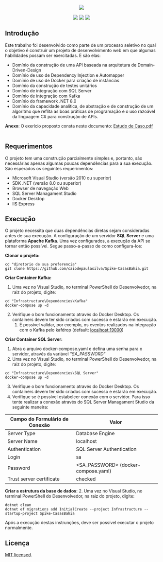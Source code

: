 <p align="center">  
  <img src="https://github.com/caiodepaulasilva/Prova-Deliver-IT/assets/36136627/dde0c669-e09b-45ae-a2ea-fcf15de8cc7b"/>
  <br><br>
  <img src="https://img.shields.io/badge/status-work%20in%20progress-red?style=for-the-badge"/>  
  <img src="https://img.shields.io/badge/.NET-5C2D91?style=for-the-badge&logo=.net&logoColor=white"/>  
  <img src="https://img.shields.io/badge/c%23-%23239120.svg?style=for-the-badge&logo=c-sharp&logoColor=white"/>    
</p>

## Introdução

Este trabalho foi desenvolvido como parte de um processo seletivo no qual o objetivo é construir um projeto de desenvolvimento web em que algumas habilidades possam ser exercitadas. E são elas:
- Domínio da construção de uma API baseada na arquitetura de Domain-Driven-Design
- Domínio de uso de Dependency Injection e Automapper
- Domínio de uso de Docker para criação de instâncias
- Domínio da construção de testes unitários
- Domínio de integração com SQL Server
- Domínio de integração com Kafka
- Domínio do framework .NET 8.0
- Domínio da capacidade analítica, de abstração e de construção de um algoritmo que reflita as boas práticas de programação e o uso razoável da linguagem C# para construção de APIs.

**Anexo**: O exerício proposto consta neste documento: [Estudo de Caso.pdf](https://github.com/caiodepaulasilva/Spike-CasasBahia/files/15151307/Estudo.de.Caso.pdf)
<br><br>

## Requerimentos

O projeto tem uma construção parcialmente simples e, portanto, são necessárias apenas algumas poucas dependências para a sua execução. São esperados os seguintes requerimentos:

- Microsoft Visual Studio (versão 2010 ou superior)
- SDK .NET (versão 8.0 ou superior)
- Browser de navegação Web
- SQL Server Managament Studio
- Docker Desktop
- IIS Express

## Execução
O projeto necessita que duas dependências diretas sejam consideradas antes de sua execução. A configuração de um servidor **SQL Server** e uma plataforma **Apache Kafka**. Uma vez configurados, a execução da API se tornar então possível. Segue passo-a-passo de como configura-los:

**Clonar o projeto:**
```
cd "diretorio de sua preferencia"
git clone https://github.com/caiodepaulasilva/Spike-CasasBahia.git
```

**Criar Container Kafka:**
1. Uma vez no Visual Studio, no terminal PowerShell do Desenvolvedor, na raiz do projeto, digite:
```
cd "Infrastructure\Dependencies\Kafka"
docker-compose up -d
```
2. Verifique o bom funcionamento através do Docker Desktop. Os containers devem ter sido criados com sucesso e estarão em execução.
    1. É possível validar, por exemplo, os eventos realizados na integração com o Kafka pelo kafdrop (default: [localhost:19000](http://localhost:19000/))

**Criar Container SQL Server:**
1. Abra o arquivo docker-compose.yaml e defina uma senha para o servidor, através da variável *"SA_PASSWORD"*
2. Uma vez no Visual Studio, no terminal PowerShell do Desenvolvedor, na raiz do projeto, digite:
```
cd "Infrastructure\Dependencies\SQL Server"
docker-compose up -d
```
3. Verifique o bom funcionamento através do Docker Desktop. Os containers devem ter sido criados com sucesso e estarão em execução.
4. Verifique se é possível estabelcer conexão com o servidor. Para isso tente realizar a conexão através do SQL Server Managament Studio da seguinte maneira:

| Campo do Formulário de Conexão | Valor                               |
| ------------------------------ | ----------------------------------- |
| Server Type                    | Database Engine                     |
| Server Name                    | localhost                           |
| Authentication                 | SQL Server Authentication           |
| Login                          | sa                                  |
| Password                       | <SA_PASSWORD> (docker-compose.yaml) |
| Trust server certificate       | checked                             |

**Criar a estrutura da base de dados:**
2. Uma vez no Visual Studio, no terminal PowerShell do Desenvolvedor, na raiz do projeto, digite:
```
dotnet clean
dotnet ef migrations add InitialCreate --project Infrastructure --startup-project Spike-CasasBahia
```
Após a execução destas instrunções, deve ser possível executar o projeto normalmente.

## Licença

[MIT licensed](./LICENSE).
